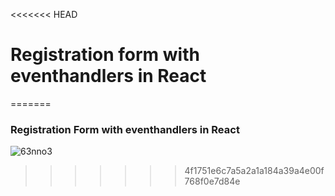 <<<<<<< HEAD
# Registration form with eventhandlers in React

=======
### Registration Form with eventhandlers in React



![63nno3](https://user-images.githubusercontent.com/86056842/152171947-e6840e62-3b7f-4f06-b69d-516b8046894d.gif)
>>>>>>> 4f1751e6c7a5a2a1a184a39a4e00f768f0e7d84e
